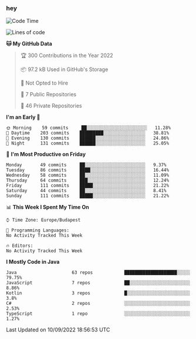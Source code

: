 ### hey

<!--START_SECTION:waka-->
![Code Time](http://img.shields.io/badge/Code%20Time-801%20hrs%2035%20mins-blue)

![Lines of code](https://img.shields.io/badge/From%20Hello%20World%20I%27ve%20Written-510%20Thousand%20lines%20of%20code-blue)

**🐱 My GitHub Data** 

> 🏆 300 Contributions in the Year 2022
 > 
> 📦 97.2 kB Used in GitHub's Storage 
 > 
> 🚫 Not Opted to Hire
 > 
> 📜 7 Public Repositories 
 > 
> 🔑 46 Private Repositories  
 > 
**I'm an Early 🐤** 

```text
🌞 Morning    59 commits     ██░░░░░░░░░░░░░░░░░░░░░░░   11.28% 
🌆 Daytime    203 commits    █████████░░░░░░░░░░░░░░░░   38.81% 
🌃 Evening    130 commits    ██████░░░░░░░░░░░░░░░░░░░   24.86% 
🌙 Night      131 commits    ██████░░░░░░░░░░░░░░░░░░░   25.05%

```
📅 **I'm Most Productive on Friday** 

```text
Monday       49 commits     ██░░░░░░░░░░░░░░░░░░░░░░░   9.37% 
Tuesday      86 commits     ████░░░░░░░░░░░░░░░░░░░░░   16.44% 
Wednesday    58 commits     ██░░░░░░░░░░░░░░░░░░░░░░░   11.09% 
Thursday     64 commits     ███░░░░░░░░░░░░░░░░░░░░░░   12.24% 
Friday       111 commits    █████░░░░░░░░░░░░░░░░░░░░   21.22% 
Saturday     44 commits     ██░░░░░░░░░░░░░░░░░░░░░░░   8.41% 
Sunday       111 commits    █████░░░░░░░░░░░░░░░░░░░░   21.22%

```


📊 **This Week I Spent My Time On** 

```text
⌚︎ Time Zone: Europe/Budapest

💬 Programming Languages: 
No Activity Tracked This Week

🔥 Editors: 
No Activity Tracked This Week

```

**I Mostly Code in Java** 

```text
Java                     63 repos            ████████████████████░░░░░   79.75% 
JavaScript               7 repos             ██░░░░░░░░░░░░░░░░░░░░░░░   8.86% 
Kotlin                   3 repos             █░░░░░░░░░░░░░░░░░░░░░░░░   3.8% 
C#                       2 repos             ░░░░░░░░░░░░░░░░░░░░░░░░░   2.53% 
TypeScript               1 repo              ░░░░░░░░░░░░░░░░░░░░░░░░░   1.27%

```



 Last Updated on 10/09/2022 18:56:53 UTC
<!--END_SECTION:waka-->
